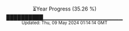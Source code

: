 <p align="center">
⏳Year Progress (35.26 %) <br>
██████████▁▁▁▁▁▁▁▁▁▁▁▁▁▁▁▁▁▁▁▁ <br>
<sub>Updated: Thu, 09 May 2024 01:14:14 GMT</sub>
</p>

